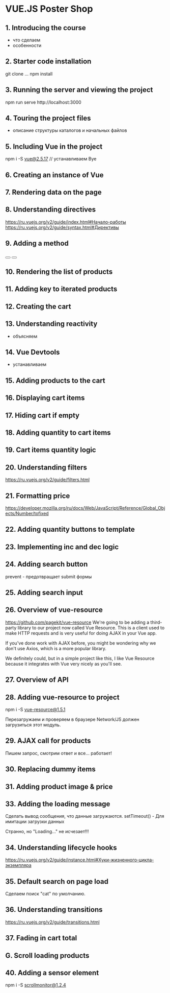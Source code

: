 # VUE.JS Poster Shop

## 1. Introducing the course
- что сделаем
- особенности

## 2. Starter code installation

git clone ...
npm install

## 3. Running the server and viewing the project

npm run serve
http://localhost:3000

## 4. Touring the project files
- описание структуры каталогов и начальных файлов

## 5. Including Vue in the project
npm i -S vue@2.5.17 // устанавливаем Вуе
<script type="text/javascript" src="node_modules/vue/dist/vue.js"></script>

## 6. Creating an instance of Vue

## 7. Rendering data on the page


## 8. Understanding directives
https://ru.vuejs.org/v2/guide/index.html#Начало-работы
https://ru.vuejs.org/v2/guide/syntax.html#Директивы

## 9. Adding a method
<button v-on:click="total += 10"></button>
<button v-on:click="addToCart"></button>

## 10. Rendering the list of products

## 11. Adding key to iterated products

## 12. Creating the cart

## 13. Understanding reactivity
- объясняем

## 14. Vue Devtools
- устанавливаем

## 15. Adding products to the cart

## 16. Displaying cart items

## 17. Hiding cart if empty

## 18. Adding quantity to cart items

## 19. Cart items quantity logic

## 20. Understanding filters
https://ru.vuejs.org/v2/guide/filters.html

## 21. Formatting price
https://developer.mozilla.org/ru/docs/Web/JavaScript/Reference/Global_Objects/Number/tofixed

## 22. Adding quantity buttons to template

## 23. Implementing inc and dec logic

## 24. Adding search button
<form class="search-bar" v-on:submit.prevent="onSubmit()">
prevent - предотвращает submit формы

## 25. Adding search input

## 26. Overview of vue-resource
https://github.com/pagekit/vue-resource
We're going to be adding a third-party library to our project now called Vue Resource. This is a client used to make HTTP requests and is very useful for doing AJAX in your Vue app.

If you've done work with AJAX before, you might be wondering why we don't use Axios, which is a more popular library.

We definitely could, but in a simple project like this, I like Vue Resource because it integrates with Vue very nicely as you'll see.

## 27. Overview of API

## 28. Adding vue-resource to project
npm i -S vue-resource@1.5.1
<script type="text/javascript" src="node_modules/vue-resource/dist/vue-resource.js"></script>
Перезагружаем и проверяем в браузере Network/JS должен загрузиться этот модуль.

## 29. AJAX call for products
Пишем запрос, смотрим ответ и все... работает!

## 30. Replacing dummy items

## 31. Adding product image & price

## 33. Adding the loading message
Сделать вывод сообщения, что данные загружаются.
setTimeout() - Для имитации загрузки данных

Странно, но "Loading..." не исчезает!!!

## 34. Understanding lifecycle hooks
https://ru.vuejs.org/v2/guide/instance.html#Хуки-жизненного-цикла-экземпляра

##  35. Default search on page load
Сделаем поиск "cat" по умолчанию.

## 36. Understanding transitions
https://ru.vuejs.org/v2/guide/transitions.html

## 37. Fading in cart total

## G. Scroll loading products
##  40. Adding a sensor element
npm i -S scrollmonitor@1.2.4


##
##
##
##
